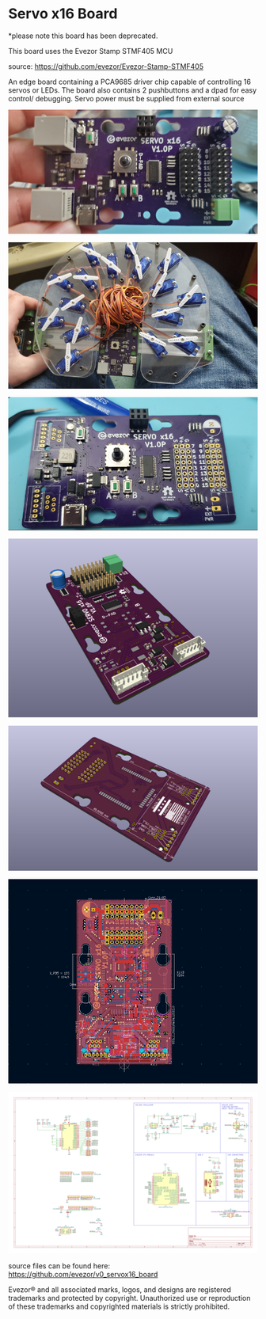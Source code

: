 # Servo x16 Board
*please note this board has been deprecated.

This board uses the Evezor Stamp STMF405 MCU

source: https://github.com/evezor/Evezor-Stamp-STMF405

An edge board containing a PCA9685 driver chip capable of controlling 16 servos or LEDs. The board also contains 2 pushbuttons and a dpad for easy control/ debugging. 
Servo power must be supplied from external source

![sm](https://github.com/evezor/v0_servox16_board/blob/main/pics/sm2.PNG)

![sm2](https://github.com/evezor/v0_servox16_board/blob/main/pics/sm3.PNG)

![sm2](https://github.com/evezor/v0_servox16_board/blob/main/pics/sm.PNG)

![front](https://github.com/evezor/v0_servox16_board/blob/main/pics/front.PNG)

![back](https://github.com/evezor/v0_servox16_board/blob/main/pics/back.PNG)

![copper](https://github.com/evezor/v0_servox16_board/blob/main/pics/copper.PNG)

![sch](https://github.com/evezor/v0_servox16_board/blob/main/cad_files/SERVOx16.svg)

source files can be found here: https://github.com/evezor/v0_servox16_board

Evezor® and all associated marks, logos, and designs are registered trademarks and protected by copyright. Unauthorized use or reproduction of these trademarks and copyrighted materials is strictly prohibited.

